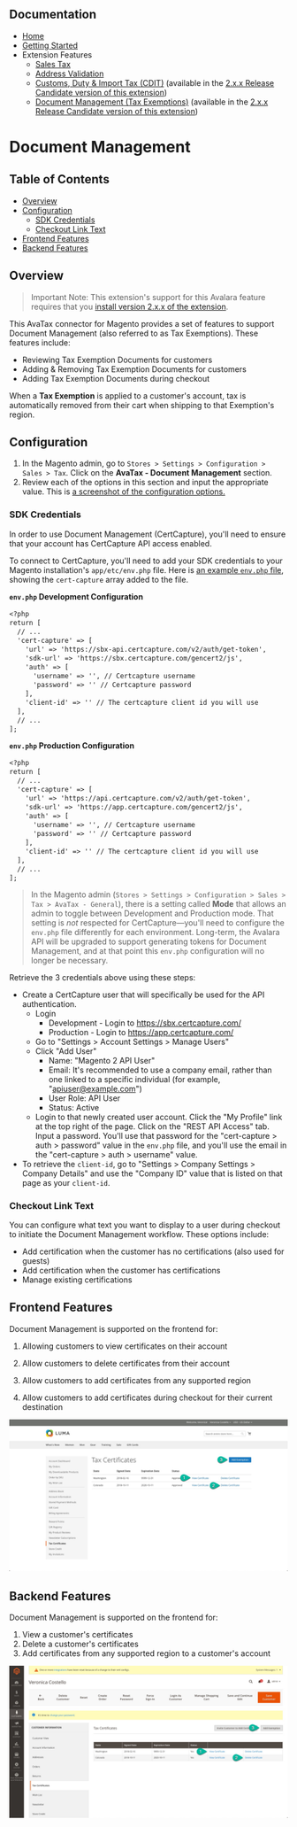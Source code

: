<!-- This list is in each of the documentation files. Ensure any updates are applied to the list in each file. -->
## Documentation

- [Home](../README.md)
- [Getting Started](./getting-started.md)
- Extension Features
  - [Sales Tax](./sales-tax.md)
  - [Address Validation](./address-validation.md)
  - [Customs, Duty & Import Tax (CDIT)](./customs-duty-import-tax.md) (available in the [2.x.x Release Candidate version of this extension](./getting-started.md#version-notes))
  - [Document Management (Tax Exemptions)](./document-management.md) (available in the [2.x.x Release Candidate version of this extension](./getting-started.md#version-notes))

# Document Management

## Table of Contents

- [Overview](#overview)
- [Configuration](#configuration)
  * [SDK Credentials](#sdk-credentials)
  * [Checkout Link Text](#checkout-link-text)
- [Frontend Features](#frontend-features)
- [Backend Features](#backend-features)

## Overview

>  Important Note: This extension's support for this Avalara feature requires that you [install version 2.x.x of the extension](./getting-started.md#version-notes).

This AvaTax connector for Magento provides a set of features to support Document Management (also referred to as Tax Exemptions). These features include:

- Reviewing Tax Exemption Documents for customers
- Adding & Removing Tax Exemption Documents for customers
- Adding Tax Exemption Documents during checkout

When a **Tax Exemption** is applied to a customer's account, tax is automatically removed from their cart when shipping to that Exemption's region.

## Configuration

1. In the Magento admin, go to `Stores > Settings > Configuration > Sales > Tax`. Click on the **AvaTax - Document Management** section.
2. Review each of the options in this section and input the appropriate value. This is [a screenshot of the configuration options.](images/configuration_screenshot_2.0.0-rc1.png?raw=true)

### SDK Credentials

In order to use Document Management (CertCapture), you'll need to ensure that your account has CertCapture API access enabled.

To connect to CertCapture, you'll need to add your SDK credentials to your Magento installation's `app/etc/env.php` file. Here is [an example `env.php` file](files/env.php), showing the `cert-capture` array added to the file.

**`env.php` Development Configuration**

```
<?php
return [
  // ...
  'cert-capture' => [
    'url' => 'https://sbx-api.certcapture.com/v2/auth/get-token',
    'sdk-url' => 'https://sbx.certcapture.com/gencert2/js',
    'auth' => [
      'username' => '', // Certcapture username
      'password' => '' // Certcapture password
    ],
    'client-id' => '' // The certcapture client id you will use
  ],
  // ...
];
```

**`env.php` Production Configuration**

```
<?php
return [
  // ...
  'cert-capture' => [
    'url' => 'https://api.certcapture.com/v2/auth/get-token',
    'sdk-url' => 'https://app.certcapture.com/gencert2/js',
    'auth' => [
      'username' => '', // Certcapture username
      'password' => '' // Certcapture password
    ],
    'client-id' => '' // The certcapture client id you will use
  ],
  // ...
];
```

> In the Magento admin (`Stores > Settings > Configuration > Sales > Tax > AvaTax - General`), there is a setting called **Mode** that allows an admin to toggle between Development and Production mode. That setting is _not_ respected for CertCapture—you'll need to configure the `env.php` file differently for each environment. Long-term, the Avalara API will be upgraded to support generating tokens for Document Management, and at that point this `env.php` configuration will no longer be necessary.

Retrieve the 3 credentials above using these steps:

* Create a CertCapture user that will specifically be used for the API authentication.
	* Login
	    * Development - Login to https://sbx.certcapture.com/
	    * Production - Login to https://app.certcapture.com/
	* Go to "Settings > Account Settings > Manage Users"
	* Click "Add User"
		* Name: "Magento 2 API User"
		* Email: It's recommended to use a company email, rather than one linked to a specific individual (for example, "apiuser@example.com")
		* User Role: API User
		* Status: Active
	* Login to that newly created user account. Click the "My Profile" link at the top right of the page. Click on the "REST API Access" tab. Input a password. You'll use that password for the "cert-capture > auth > password" value in the `env.php` file, and you'll use the email in the "cert-capture > auth > username" value.
* To retrieve the `client-id`, go to "Settings > Company Settings > Company Details" and use the "Company ID" value that is listed on that page as your `client-id`.

### Checkout Link Text

You can configure what text you want to display to a user during checkout to initiate the Document Management workflow. These options include:

- Add certification when the customer has no certifications (also used for guests)
- Add certification when the customer has certifications
- Manage existing certifications



## Frontend Features

Document Management is supported on the frontend for:

1. Allowing customers to view certificates on their account

1. Allow customers to delete certificates from their account

1. Allow customers to add certificates from any supported region

1. Allow customers to add certificates during checkout for their current destination

![](images/document-management-features.jpg?raw=true)



## Backend Features

Document Management is supported on the frontend for:

1. View a customer's certificates
2. Delete a customer's certificates
3. Add certificates from any supported region to a customer's account

![](images/document-management-backend.jpg?raw=true)
